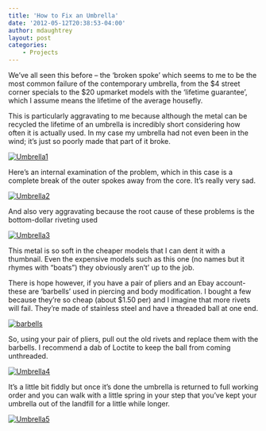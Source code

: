 ```yaml
---
title: 'How to Fix an Umbrella'
date: '2012-05-12T20:38:53-04:00'
author: mdaughtrey
layout: post
categories:
    - Projects
---
```


We’ve all seen this before – the ‘broken spoke’ which seems to me to be the most common failure of the contemporary umbrella, from the $4 street corner specials to the $20 upmarket models with the ‘lifetime guarantee’, which I assume means the lifetime of the average housefly.

This is particularly aggravating to me because although the metal can be recycled the lifetime of an umbrella is incredibly short considering how often it is actually used. In my case my umbrella had not even been in the wind; it’s just so poorly made that part of it broke.

[![](/assets/uploads/2012/05/Umbrella1.jpg "Umbrella1")](/assets/uploads/2012/05/Umbrella1.jpg)

Here’s an internal examination of the problem, which in this case is a complete break of the outer spokes away from the core. It’s really very sad.

[![](/assets/uploads/2012/05/Umbrella2.jpg "Umbrella2")](/assets/uploads/2012/05/Umbrella2.jpg)

And also very aggravating because the root cause of these problems is the bottom-dollar riveting used

[![](/assets/uploads/2012/05/Umbrella3.jpg "Umbrella3")](/assets/uploads/2012/05/Umbrella3.jpg)

This metal is so soft in the cheaper models that I can dent it with a thumbnail. Even the expensive models such as this one (no names but it rhymes with “boats”) they obviously aren’t’ up to the job.

There is hope however, if you have a pair of pliers and an Ebay account- these are ‘barbells’ used in piercing and body modification. I bought a few because they’re so cheap (about $1.50 per) and I imagine that more rivets will fail. They’re made of stainless steel and have a threaded ball at one end.

[![](/assets/uploads/2012/05/barbells.jpg "barbells")](/assets/uploads/2012/05/barbells.jpg)

So, using your pair of pliers, pull out the old rivets and replace them with the barbells. I recommend a dab of Loctite to keep the ball from coming unthreaded.

[![](/assets/uploads/2012/05/Umbrella4.jpg "Umbrella4")](/assets/uploads/2012/05/Umbrella4.jpg)

It’s a little bit fiddly but once it’s done the umbrella is returned to full working order and you can walk with a little spring in your step that you’ve kept your umbrella out of the landfill for a little while longer.

[![](/assets/uploads/2012/05/Umbrella5.jpg "Umbrella5")](/assets/uploads/2012/05/Umbrella5.jpg)
